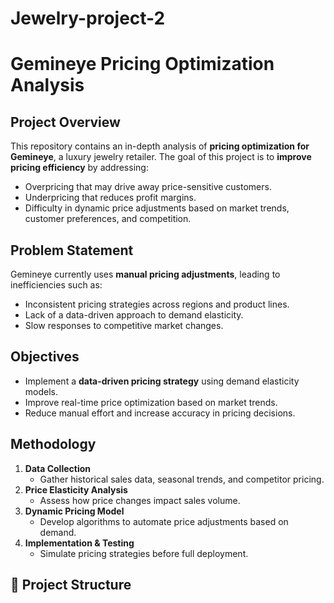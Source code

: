 # Jewelry-project-2
# Gemineye Pricing Optimization Analysis

##  Project Overview
This repository contains an in-depth analysis of **pricing optimization for Gemineye**, a luxury jewelry retailer. The goal of this project is to **improve pricing efficiency** by addressing:
- Overpricing that may drive away price-sensitive customers.
- Underpricing that reduces profit margins.
- Difficulty in dynamic price adjustments based on market trends, customer preferences, and competition.

##  Problem Statement
Gemineye currently uses **manual pricing adjustments**, leading to inefficiencies such as:
- Inconsistent pricing strategies across regions and product lines.
- Lack of a data-driven approach to demand elasticity.
- Slow responses to competitive market changes.

##  Objectives
- Implement a **data-driven pricing strategy** using demand elasticity models.
- Improve real-time price optimization based on market trends.
- Reduce manual effort and increase accuracy in pricing decisions.

##  Methodology
1. **Data Collection**  
   - Gather historical sales data, seasonal trends, and competitor pricing.
2. **Price Elasticity Analysis**  
   - Assess how price changes impact sales volume.
3. **Dynamic Pricing Model**  
   - Develop algorithms to automate price adjustments based on demand.
4. **Implementation & Testing**  
   - Simulate pricing strategies before full deployment.

## 📂 Project Structure
